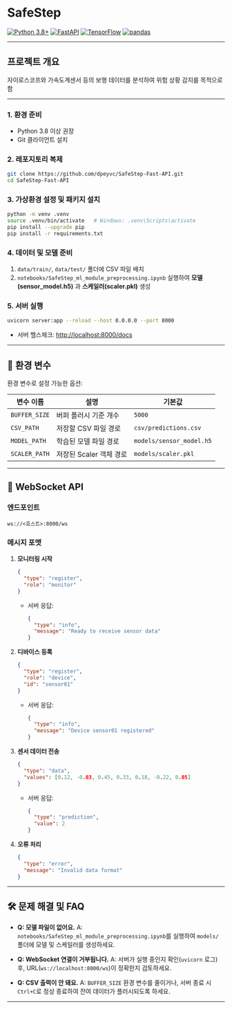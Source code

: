 # SafeStep

[![Python 3.8+](https://img.shields.io/badge/Python-3.8%2B-blue)](https://www.python.org/)
[![FastAPI](https://img.shields.io/badge/FastAPI-0.95.1-green)](https://fastapi.tiangolo.com/)
[![TensorFlow](https://img.shields.io/badge/TensorFlow-2.12.0-orange)](https://www.tensorflow.org/)
[![pandas](https://img.shields.io/badge/pandas-1.5.3-blue)](https://pandas.pydata.org/)

---

## 프로젝트 개요
자이로스코프와 가속도계센서 등의 보행 데이터를 분석하여 위험 상황 감지를 목적으로 함

---


### 1. 환경 준비

- Python 3.8 이상 권장
- Git 클라이언트 설치

### 2. 레포지토리 복제

```bash
git clone https://github.com/dpeyvc/SafeStep-Fast-API.git
cd SafeStep-Fast-API
```

### 3. 가상환경 설정 및 패키지 설치

```bash
python -m venv .venv
source .venv/bin/activate   # Windows: .venv\Scripts\activate
pip install --upgrade pip
pip install -r requirements.txt
```

### 4. 데이터 및 모델 준비

1. `data/train/`, `data/test/` 폴더에 CSV 파일 배치
2. `notebooks/SafeStep_ml_module_preprocessing.ipynb` 실행하여 **모델(sensor_model.h5)** 과 **스케일러(scaler.pkl)** 생성

### 5. 서버 실행

```bash
uvicorn server:app --reload --host 0.0.0.0 --port 8000
```

- 서버 헬스체크: [http://localhost:8000/docs](http://localhost:8000/docs)

---

## 🔧 환경 변수

환경 변수로 설정 가능한 옵션:

| 변수 이름       | 설명                           | 기본값           |
|---------------|------------------------------|----------------|
| `BUFFER_SIZE` | 버퍼 플러시 기준 개수             | `5000`         |
| `CSV_PATH`    | 저장할 CSV 파일 경로               | `csv/predictions.csv` |
| `MODEL_PATH`  | 학습된 모델 파일 경로              | `models/sensor_model.h5` |
| `SCALER_PATH` | 저장된 Scaler 객체 경로           | `models/scaler.pkl`     |

---

## 📡 WebSocket API

### 엔드포인트

```
ws://<호스트>:8000/ws
```

### 메시지 포맷

1. **모니터링 시작**

   ```json
   {
     "type": "register",
     "role": "monitor"
   }
   ```
   - 서버 응답:
     ```json
     {
       "type": "info",
       "message": "Ready to receive sensor data"
     }
     ```

2. **디바이스 등록**

   ```json
   {
     "type": "register",
     "role": "device",
     "id": "sensor01"
   }
   ```
   - 서버 응답:
     ```json
     {
       "type": "info",
       "message": "Device sensor01 registered"
     }
     ```

3. **센서 데이터 전송**

   ```json
   {
     "type": "data",
     "values": [0.12, -0.03, 0.45, 0.33, 0.18, -0.22, 0.05]
   }
   ```
   - 서버 응답:
     ```json
     {
       "type": "prediction",
       "value": 2
     }
     ```

4. **오류 처리**

   ```json
   {
     "type": "error",
     "message": "Invalid data format"
   }
   ```

---

## 🛠️ 문제 해결 및 FAQ

- **Q: 모델 파일이 없어요.**
  A: `notebooks/SafeStep_ml_module_preprocessing.ipynb`를 실행하여 `models/` 폴더에 모델 및 스케일러를 생성하세요.

- **Q: WebSocket 연결이 거부됩니다.**
  A: 서버가 실행 중인지 확인(`uvicorn` 로그) 후, URL(`ws://localhost:8000/ws`)이 정확한지 검토하세요.

- **Q: CSV 출력이 안 돼요.**
  A: `BUFFER_SIZE` 환경 변수를 줄이거나, 서버 종료 시 `Ctrl+C`로 정상 종료하여 잔여 데이터가 플러시되도록 하세요.

---
